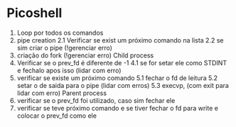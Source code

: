 # Picoshell

1. Loop por todos os comandos
2. pipe creation
    2.1 Verificar se exist um próximo comando na lista
    2.2 se sim criar o pipe (!gerenciar erro)
3. criação do fork (!gerenciar erro)
Child process
4. Verificar se o prev_fd é diferente de -1
    4.1 se for setar ele como STDINT e fechalo apos isso (lidar com erro)
5. verificar se existe um próximo comando
    5.1 fechar o fd de leitura
    5.2 setar o de saida para o pipe (lidar com erros)
    5.3 execvp, (com exit para lidar com erro)
Parent process
6. verificar se o prev_fd foi utilizado, caso sim fechar ele
7. verificar se teve próximo comando e se tiver fechar o fd para write e colocar o prev_fd como ele
